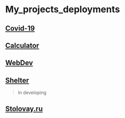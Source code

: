 # My_projects_deployments
## [Covid-19](https://monkeykingbar-bit.github.io/My_projects/covid-dashboard/dist/index.html)
## [Calculator](https://monkeykingbar-bit-calculator.netlify.app/)
## [WebDev](https://monkeykingbar-bit-webdev.netlify.app/)
## [Shelter](https://rolling-scopes-school.github.io/monkeykingbar-bit-JS2020Q3/shelter/pages/main/main.html)
> In developing
## [Stolovay.ru](https://monkeykingbar-bit.github.io/My_projects/stolovay/main.html)
